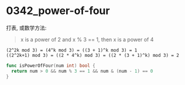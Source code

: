 # 0342_power-of-four

打表, 或数学方法:

> x is a power of 2 and x % 3 == 1, then x is a power of 4

```text
(2^2k mod 3) = (4^k mod 3) = ((3 + 1)^k mod 3) = 1
((2^2k+1) mod 3) = ((2 * 4^k) mod 3) = ((2 * (3 + 1)^k) mod 3) = 2
```

```go
func isPowerOfFour(num int) bool {
  return num > 0 && num % 3 == 1 && num & (num - 1) == 0
}
```
